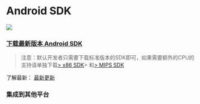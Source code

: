# Android SDK

![][0]

### [下载最新版本 Android SDK][1]

> 注意：默认开发者只需要下载标准版本的SDK即可，如果需要额外的CPU的支持请单独下载[> x86 SDK][2]> 和[> MIPS SDK][3]

了解最新： [最新更新][4]

### 集成到其他平台

[0]: ../../image/product_android.png
[1]: https://www.jpush.cn/downloads/sdk/android/
[2]: https://www.jpush.cn/downloads/sdk/android-with-x86
[3]: https://www.jpush.cn/downloads/sdk/android-with-mips
[4]: ../../updates